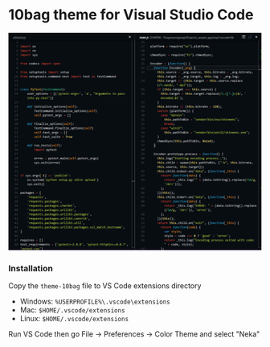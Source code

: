 # 10bag theme for Visual Studio Code

![10bag theme](https://github.com/10bag/10bag-theme/blob/master/10bag-theme.png)

### Installation

Copy the `theme-10bag` file to VS Code extensions directory
- Windows: `%USERPROFILE%\.vscode\extensions`
- Mac: `$HOME/.vscode/extensions`
- Linux: `$HOME/.vscode/extensions`

Run VS Code then go File -> Preferences -> Color Theme and select "Neka"

